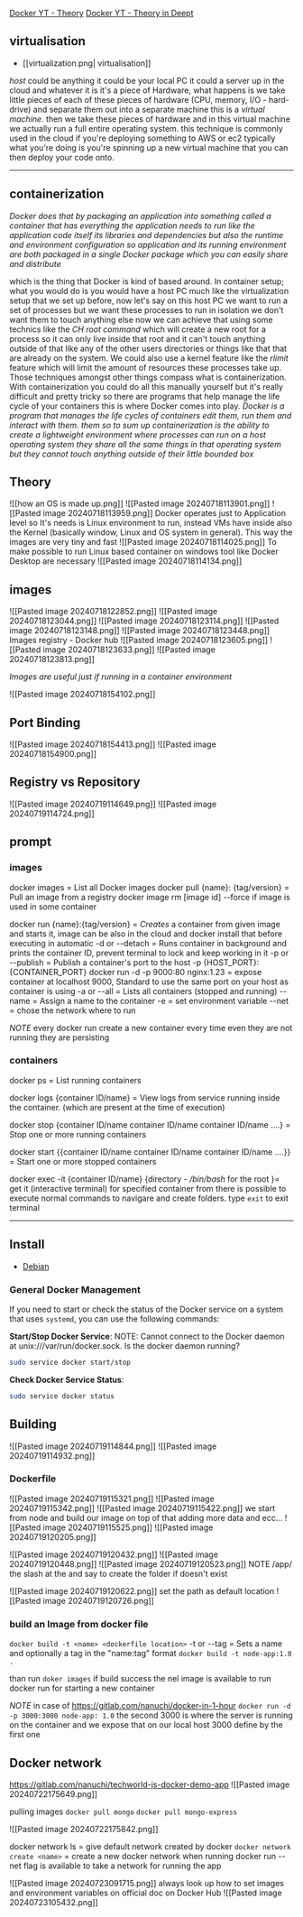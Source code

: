 [Docker YT - Theory](https://www.youtube.com/watch?v=Ud7Npgi6x8E)
[Docker YT - Theory in Deept](https://www.youtube.com/watch?v=pg19Z8LL06w)

## virtualisation

- [[virtualization.png| virtualisation]]

_host_ could be anything it could be your local PC it could a server up in the cloud and whatever it is it's a piece of Hardware, what happens is we take little pieces of each of these pieces of hardware (CPU, memory, I/O - hard-drive) and separate them out into a separate machine this is a _virtual machine_.
then we take these pieces of hardware and in this virtual machine we actually run a full entire operating system.
this technique is commonly used in the cloud if you're deploying something to AWS or ec2 typically what you're doing is you're spinning up a new virtual machine that you can then deploy your code onto.

---

## containerization

_Docker does that by packaging an application into something called a container that has everything the application needs to run like the
application code itself its libraries and dependencies but also the runtime and environment configuration so application and its running environment are both packaged in a single Docker package which you can easily share and distribute_

which is the thing that Docker is kind of based around. In container setup; what you would do is you would have a host PC much like the virtualization setup that we set up before, now let's say on this host PC we want to run a set of processes but we want these processes to run in isolation we don't want them to touch anything
else now we can achieve that using some technics like the _CH root command_ which will create a new root for a process so it can only live inside that
root and it can't touch anything outside of that like any of the other users directories or things like that that are already on the system. We could also use a kernel feature like the _rlimit_ feature which will limit the amount of resources these processes take up. Those techniques amongst other things compass what is containerization. With containerization you could do all this manually yourself but it's really difficult and pretty tricky so there are programs that help manage the life cycle of your containers this is where Docker comes into play. _Docker is a program that manages the life cycles of containers edit them, run them and interact with them. them so to sum up containerization is the ability to create a lightweight environment where processes can run on a host operating system they share all the
same things in that operating system but they cannot touch anything outside of their little bounded box_

## Theory

![[how an OS is made up.png]]
![[Pasted image 20240718113901.png]]
![[Pasted image 20240718113959.png]]
Docker operates just to Application level so It's needs is Linux environment to run, instead VMs have inside also the Kernel (basically window, Linux and OS system in general). This way the images are very tiny and fast
![[Pasted image 20240718114025.png]]
To make possible to run Linux based container on windows tool like Docker Desktop are necessary
![[Pasted image 20240718114134.png]]

## images

![[Pasted image 20240718122852.png]]
![[Pasted image 20240718123044.png]]
![[Pasted image 20240718123114.png]]
![[Pasted image 20240718123148.png]]
![[Pasted image 20240718123448.png]]
Images registry - Docker hub
![[Pasted image 20240718123605.png]]
![[Pasted image 20240718123633.png]]
![[Pasted image 20240718123813.png]]

_Images are useful just if running in a container environment_

![[Pasted image 20240718154102.png]]

## Port Binding

![[Pasted image 20240718154413.png]]
![[Pasted image 20240718154900.png]]

## Registry vs Repository

![[Pasted image 20240719114649.png]]
![[Pasted image 20240719114724.png]]

## prompt

### images

docker images = List all Docker images
docker pull {name}: {tag/version} = Pull an image from a registry
docker image rm [image id]
--force if image is used in some container

docker run {name}:{tag/version} = _Creates_ a container from given image and starts it, image can be also in the cloud and docker install that before executing in automatic
-d or --detach = Runs container in background and prints the container ID, prevent terminal to lock and keep working in it
-p or --publish = Publish a container's port to the host
-p {HOST_PORT}: {CONTAINER_PORT}
docker run -d -p 9000:80 nginx:1.23 = expose container at localhost 9000, Standard to use the same port on your host as container is using
-a or --all = Lists all containers (stopped and running)
--name = Assign a name to the container
-e = set environment variable
--net = chose the network where to run

_NOTE_ every docker run create a new container every time even they are not running they are persisting

### containers

docker ps = List running containers

docker logs {container ID/name} = View logs from service running inside the container. (which are present at the time of execution)

docker stop {container ID/name container ID/name container ID/name ....} = Stop one or more running containers

docker start {{container ID/name container ID/name container ID/name ....}} = Start one or more stopped containers

docker exec -it {container ID/name} {directory - _/bin/bash_ for the root }= get it (interactive terminal) for specified container from there is possible to execute normal commands to navigare and create folders. type `exit` to exit terminal

---

## Install

- [Debian](https://www.digitalocean.com/community/tutorials/how-to-install-and-use-docker-on-debian-10)

### General Docker Management

If you need to start or check the status of the Docker service on a system that uses `systemd`, you can use the following commands:

**Start/Stop Docker Service**:
NOTE: Cannot connect to the Docker daemon at unix:///var/run/docker.sock. Is the docker daemon running?

```bash
sudo service docker start/stop
```

**Check Docker Service Status**:

```bash
sudo service docker status
```

## Building

![[Pasted image 20240719114844.png]]
![[Pasted image 20240719114932.png]]

### Dockerfile

![[Pasted image 20240719115321.png]]
![[Pasted image 20240719115342.png]]
![[Pasted image 20240719115422.png]]
we start from node and build our image on top of that adding more data and ecc...
![[Pasted image 20240719115525.png]]
![[Pasted image 20240719120205.png]]

![[Pasted image 20240719120432.png]]
![[Pasted image 20240719120448.png]]
![[Pasted image 20240719120523.png]]
NOTE /app/ the slash at the and say to create the folder if doesn't exist

![[Pasted image 20240719120622.png]]
set the path as default location
![[Pasted image 20240719120726.png]]

### build an Image from docker file

`docker build -t <name> <dockerfile location>`
-t or --tag = Sets a name and optionally a tag in the "name:tag" format
`docker build -t node-app:1.0 .`

than run `doker images` if build success the nel image is available to run
docker run for starting a new container

_NOTE_ in case of https://gitlab.com/nanuchi/docker-in-1-hour
`docker run -d -p 3000:3000 node-app: 1.0` the second 3000 is where the server is running on the container and we expose that on our local host 3000 define by the first one

## Docker network
https://gitlab.com/nanuchi/techworld-js-docker-demo-app
![[Pasted image 20240722175649.png]]

pulling images
`docker pull mongo`
`docker pull mongo-express`

![[Pasted image 20240722175842.png]]

docker network ls = give default network created by docker
`docker network create <name>` = create a new docker network
when running docker run --net flag is available to take a network for running the app

![[Pasted image 20240723091715.png]]
always look up how to set images and environment variables on official doc on Docker Hub 
![[Pasted image 20240723105432.png]]
